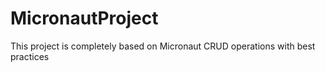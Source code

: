 # MicronautProject
This project is completely based on Micronaut CRUD operations with best practices
